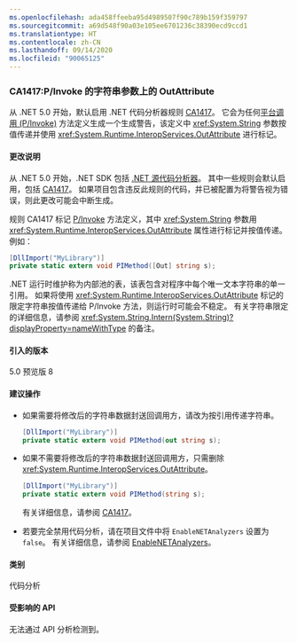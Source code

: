 ```yaml
---
ms.openlocfilehash: ada458ffeeba95d4989507f90c789b159f359797
ms.sourcegitcommit: a69d548f90a03e105ee6701236c38390ecd9ccd1
ms.translationtype: HT
ms.contentlocale: zh-CN
ms.lasthandoff: 09/14/2020
ms.locfileid: "90065125"
---
```

### <a name="ca1417-outattribute-on-string-parameter-for-pinvoke"></a>CA1417:P/Invoke 的字符串参数上的 OutAttribute

从 .NET 5.0 开始，默认启用 .NET 代码分析器规则 [CA1417](/visualstudio/code-quality/ca1417)。 它会为任何[平台调用 (P/Invoke)](../../../../docs/standard/native-interop/pinvoke.md) 方法定义生成一个生成警告，该定义中 <xref:System.String> 参数按值传递并使用 <xref:System.Runtime.InteropServices.OutAttribute> 进行标记。

#### <a name="change-description"></a>更改说明

从 .NET 5.0 开始，.NET SDK 包括 [.NET 源代码分析器](../../../../docs/fundamentals/productivity/code-analysis.md)。 其中一些规则会默认启用，包括 [CA1417](/visualstudio/code-quality/ca1417)。 如果项目包含违反此规则的代码，并已被配置为将警告视为错误，则此更改可能会中断生成。

规则 CA1417 标记 [P/Invoke](../../../../docs/standard/native-interop/pinvoke.md) 方法定义，其中 <xref:System.String> 参数用 <xref:System.Runtime.InteropServices.OutAttribute> 属性进行标记并按值传递。 例如：

```csharp
[DllImport("MyLibrary")]
private static extern void PIMethod([Out] string s);
```

.NET 运行时维护称为内部池的表，该表包含对程序中每个唯一文本字符串的单一引用。 如果将使用 <xref:System.Runtime.InteropServices.OutAttribute> 标记的限定字符串按值传递给 P/Invoke 方法，则运行时可能会不稳定。 有关字符串限定的详细信息，请参阅 <xref:System.String.Intern(System.String)?displayProperty=nameWithType> 的备注。

#### <a name="version-introduced"></a>引入的版本

5.0 预览版 8

#### <a name="recommended-action"></a>建议操作

- 如果需要将修改后的字符串数据封送回调用方，请改为按引用传递字符串。

  ```csharp
  [DllImport("MyLibrary")]
  private static extern void PIMethod(out string s);
  ```

- 如果不需要将修改后的字符串数据封送回调用方，只需删除 <xref:System.Runtime.InteropServices.OutAttribute>。

  ```csharp
  [DllImport("MyLibrary")]
  private static extern void PIMethod(string s);
  ```

  有关详细信息，请参阅 [CA1417](/visualstudio/code-quality/ca1417)。

- 若要完全禁用代码分析，请在项目文件中将 `EnableNETAnalyzers` 设置为 `false`。 有关详细信息，请参阅 [EnableNETAnalyzers](../../../../docs/core/project-sdk/msbuild-props.md#enablenetanalyzers)。

#### <a name="category"></a>类别

代码分析

#### <a name="affected-apis"></a>受影响的 API

无法通过 API 分析检测到。

<!--

#### Affected APIs

Not detectable via API analysis.

-->
